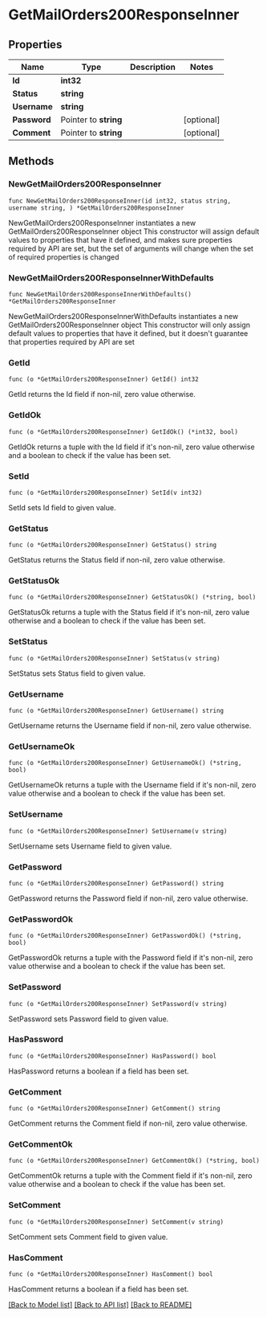 # GetMailOrders200ResponseInner

## Properties

Name | Type | Description | Notes
------------ | ------------- | ------------- | -------------
**Id** | **int32** |  | 
**Status** | **string** |  | 
**Username** | **string** |  | 
**Password** | Pointer to **string** |  | [optional] 
**Comment** | Pointer to **string** |  | [optional] 

## Methods

### NewGetMailOrders200ResponseInner

`func NewGetMailOrders200ResponseInner(id int32, status string, username string, ) *GetMailOrders200ResponseInner`

NewGetMailOrders200ResponseInner instantiates a new GetMailOrders200ResponseInner object
This constructor will assign default values to properties that have it defined,
and makes sure properties required by API are set, but the set of arguments
will change when the set of required properties is changed

### NewGetMailOrders200ResponseInnerWithDefaults

`func NewGetMailOrders200ResponseInnerWithDefaults() *GetMailOrders200ResponseInner`

NewGetMailOrders200ResponseInnerWithDefaults instantiates a new GetMailOrders200ResponseInner object
This constructor will only assign default values to properties that have it defined,
but it doesn't guarantee that properties required by API are set

### GetId

`func (o *GetMailOrders200ResponseInner) GetId() int32`

GetId returns the Id field if non-nil, zero value otherwise.

### GetIdOk

`func (o *GetMailOrders200ResponseInner) GetIdOk() (*int32, bool)`

GetIdOk returns a tuple with the Id field if it's non-nil, zero value otherwise
and a boolean to check if the value has been set.

### SetId

`func (o *GetMailOrders200ResponseInner) SetId(v int32)`

SetId sets Id field to given value.


### GetStatus

`func (o *GetMailOrders200ResponseInner) GetStatus() string`

GetStatus returns the Status field if non-nil, zero value otherwise.

### GetStatusOk

`func (o *GetMailOrders200ResponseInner) GetStatusOk() (*string, bool)`

GetStatusOk returns a tuple with the Status field if it's non-nil, zero value otherwise
and a boolean to check if the value has been set.

### SetStatus

`func (o *GetMailOrders200ResponseInner) SetStatus(v string)`

SetStatus sets Status field to given value.


### GetUsername

`func (o *GetMailOrders200ResponseInner) GetUsername() string`

GetUsername returns the Username field if non-nil, zero value otherwise.

### GetUsernameOk

`func (o *GetMailOrders200ResponseInner) GetUsernameOk() (*string, bool)`

GetUsernameOk returns a tuple with the Username field if it's non-nil, zero value otherwise
and a boolean to check if the value has been set.

### SetUsername

`func (o *GetMailOrders200ResponseInner) SetUsername(v string)`

SetUsername sets Username field to given value.


### GetPassword

`func (o *GetMailOrders200ResponseInner) GetPassword() string`

GetPassword returns the Password field if non-nil, zero value otherwise.

### GetPasswordOk

`func (o *GetMailOrders200ResponseInner) GetPasswordOk() (*string, bool)`

GetPasswordOk returns a tuple with the Password field if it's non-nil, zero value otherwise
and a boolean to check if the value has been set.

### SetPassword

`func (o *GetMailOrders200ResponseInner) SetPassword(v string)`

SetPassword sets Password field to given value.

### HasPassword

`func (o *GetMailOrders200ResponseInner) HasPassword() bool`

HasPassword returns a boolean if a field has been set.

### GetComment

`func (o *GetMailOrders200ResponseInner) GetComment() string`

GetComment returns the Comment field if non-nil, zero value otherwise.

### GetCommentOk

`func (o *GetMailOrders200ResponseInner) GetCommentOk() (*string, bool)`

GetCommentOk returns a tuple with the Comment field if it's non-nil, zero value otherwise
and a boolean to check if the value has been set.

### SetComment

`func (o *GetMailOrders200ResponseInner) SetComment(v string)`

SetComment sets Comment field to given value.

### HasComment

`func (o *GetMailOrders200ResponseInner) HasComment() bool`

HasComment returns a boolean if a field has been set.


[[Back to Model list]](../README.md#documentation-for-models) [[Back to API list]](../README.md#documentation-for-api-endpoints) [[Back to README]](../README.md)


